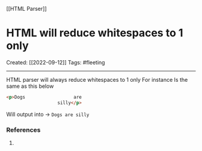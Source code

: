 [[HTML Parser]]

# HTML will reduce whitespaces to 1 only
Created:  [[2022-09-12]]
Tags: #fleeting 

---
HTML parser will always reduce whitespaces to 1 only
For instance
Is the same as this below
```HTML
<p>Dogs                  are
                   silly</p>
```
Will output into
-> `Dogs are silly`













### References
1. 